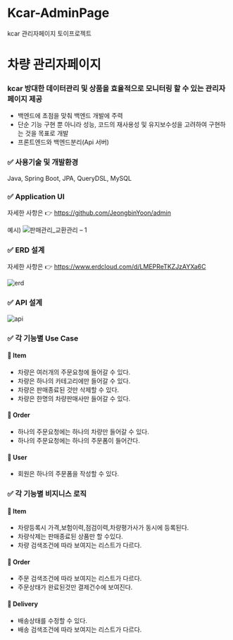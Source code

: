 # Kcar-AdminPage
kcar 관리자페이지 토이프로젝트
# 차량 관리자페이지

###  kcar 방대한 데이터관리 및 상품을 효율적으로 모니터링 할 수 있는 관리자페이지 제공
* 백엔드에 초점을 맞춰 백엔드 개발에 주력
* 단순 기능 구현 뿐 아니라 성능, 코드의 재사용성 및 유지보수성을 고려하여 구현하는 것을 목표로 개발  
* 프론트엔드와 백엔드분리(Api 서버)


### :white_check_mark: 사용기술 및 개발환경

Java, Spring Boot, JPA, QueryDSL, MySQL

### :white_check_mark: Application UI
자세한 사항은  :point_right: https://github.com/JeongbinYoon/admin

예시)
![판매관리_교환관리 – 1](https://user-images.githubusercontent.com/82079635/174500346-48b5e224-1da2-4c1a-b01f-2927395eb34d.png)


### :white_check_mark: ERD 설계
자세한 사항은  :point_right: https://www.erdcloud.com/d/LMEPReTKZJzAYXa6C

![erd](https://user-images.githubusercontent.com/82079635/174471588-519ad501-7db9-427e-9876-400097d00bf8.jpg)

### :white_check_mark: API 설계

![api](https://user-images.githubusercontent.com/82079635/174473155-7f21ed9c-4d9f-4d55-a663-19abf0eed180.jpg)

### :white_check_mark: 각 기능별 Use Case
#### :file_folder: Item
* 차량은 여러개의 주문요청에 들어갈 수 있다.
* 차량은 하나의 카테고리에만 들어갈 수 있다.
* 차량은 판매종료된 것만 삭제할 수 있다.
* 차량은 한명의 차량판매사만 들어갈 수 있다.
#### :file_folder: Order
* 하나의 주문요청에는 하나의 차량만 들어갈 수 있다.
* 하나의 주문요청에는 하나의 주문폼이 들어간다.
#### :file_folder: User
* 회원은 하나의 주문폼을 작성할 수 있다. 
### :white_check_mark: 각 기능별 비지니스 로직
#### :file_folder: Item
* 차량등록시 가격,보험이력,점검이력,차량평가사가 동시에 등록된다.
* 차량삭제는 판매종료된 상품만 할 수있다.
* 차량 검색조건에 따라 보여지는 리스트가 다르다.
#### :file_folder: Order
* 주문 검색조건에 따라 보여지는 리스트가 다르다.
* 주문상태가 완료된것만 결제건수에 보여진다.
#### :file_folder: Delivery
* 배송상태를 수정할 수 있다.
* 배송 검색조건에 따라 보여지는 리스트가 다르다.

